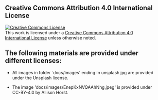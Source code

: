 ## Creative Commons Attribution 4.0 International License

<a rel="license" href="http://creativecommons.org/licenses/by/4.0/"><img alt="Creative Commons License" style="border-width:0" src="https://i.creativecommons.org/l/by/4.0/88x31.png" /></a><br />This work is licensed under a <a rel="license" href="http://creativecommons.org/licenses/by/4.0/">Creative Commons Attribution 4.0 International License</a> unless otherwise noted.


## The following materials are provided under different licenses:

- All images in folder `docs/images' ending in unsplash.jpg are provided under the Unsplash license.

- The image 'docs/images/EnepKxNVQAAhNhg.jpeg' is provided under CC-BY-4.0 by Allison Horst.